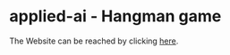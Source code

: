 # applied-ai - Hangman game

The Website can be reached by clicking [here](https://monsieur-monet.github.io/applied-ai.github.io/).
